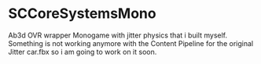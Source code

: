 # SCCoreSystemsMono
Ab3d OVR wrapper Monogame with jitter physics that i built myself. Something is not working anymore with the Content Pipeline for the original Jitter car.fbx so i am going to work on it soon. 
